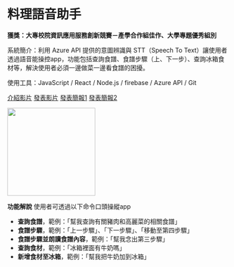 # 料理語音助手
**獲獎：大專校院資訊應用服務創新競賽－產學合作組佳作、大學專題優秀組別**

系統簡介：利用 Azure API 提供的意圖辨識與 STT（Speech To Text）讓使用者透過語音能操控app，功能包括查詢食譜、食譜步驟（上、下一步）、查詢冰箱食材等，解決使用者必須一邊做菜一邊看食譜的困擾。

使用工具：JavaScript / React / Node.js / firebase / Azure API / Git 

[介紹影片](https://youtu.be/6bVTywDfLlc) [發表影片](https://youtu.be/i9l10Vul5vE)
[發表簡報1](https://drive.google.com/file/d/1NM7MdJss_6PMXIWSSzM4B2vlLMQ6Hy7g/view?usp=share_link)
[發表簡報2](https://drive.google.com/file/d/1n93ty5UqSlbg4VklHclj0n7o8kokScFf/view?usp=share_link)

<img src="https://user-images.githubusercontent.com/59163273/171298201-ea563ae0-696b-46be-9e7b-96314ef927a2.png" width="200">

**功能解說**
使用者可透過以下命令口頭操縱app
- **查詢食譜**，範例：「幫我查詢有關豬肉和高麗菜的相關食譜」
- **食譜步驟**，範例：「上一步驟」、「下一步驟」、「移動至第四步驟」
- **食譜步驟並朗讀食譜內容**，範例：「幫我念出第三步驟」
- **查詢食材**，範例：「冰箱裡面有牛奶嗎」
- **新增食材至冰箱**，範例：「幫我把牛奶加到冰箱」
